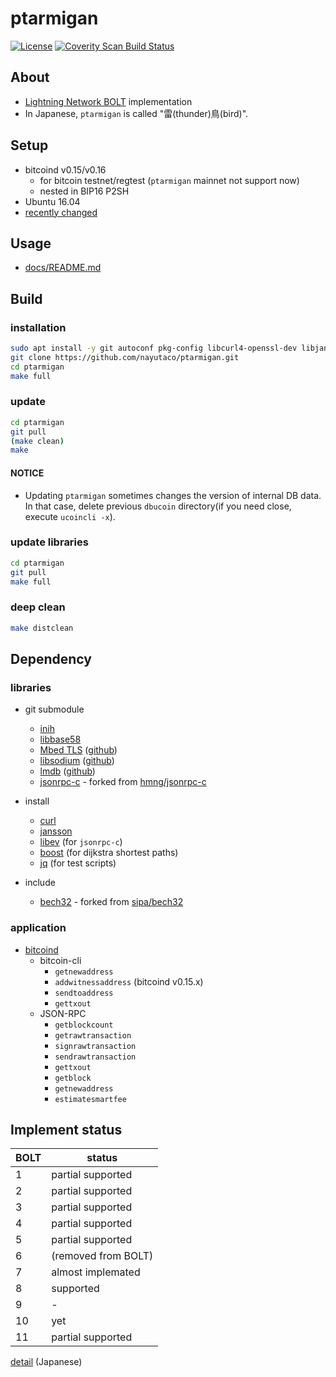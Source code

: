 # ptarmigan

[![License](https://img.shields.io/badge/License-Apache%202.0-blue.svg)](https://opensource.org/licenses/Apache-2.0)
[![Coverity Scan Build Status](https://scan.coverity.com/projects/15128/badge.svg)](https://scan.coverity.com/projects/nayutaco-ptarmigan)

## About

* [Lightning Network BOLT](https://github.com/lightningnetwork/lightning-rfc) implementation
* In Japanese, `ptarmigan` is called "雷(thunder)鳥(bird)".

## Setup

* bitcoind v0.15/v0.16
  * for bitcoin testnet/regtest (`ptarmigan` mainnet not support now)
  * nested in BIP16 P2SH
* Ubuntu 16.04
* [recently changed](CHANGELOG.md)

## Usage

* [docs/README.md](docs/README.md)

## Build

### installation

```bash
sudo apt install -y git autoconf pkg-config libcurl4-openssl-dev libjansson-dev libev-dev libboost-all-dev build-essential libtool jq bc
git clone https://github.com/nayutaco/ptarmigan.git
cd ptarmigan
make full
```

### update

```bash
cd ptarmigan
git pull
(make clean)
make
```

#### NOTICE

* Updating `ptarmigan` sometimes changes the version of internal DB data.  
  In that case, delete previous `dbucoin` directory(if you need close, execute `ucoincli -x`).

### update libraries

```bash
cd ptarmigan
git pull
make full
```

### deep clean

```bash
make distclean
```

## Dependency

### libraries

* git submodule
  * [inih](https://github.com/benhoyt/inih)
  * [libbase58](https://github.com/luke-jr/libbase58)
  * [Mbed TLS](https://tls.mbed.org/) ([github](https://github.com/ARMmbed/mbedtls))
  * [libsodium](https://download.libsodium.org/doc/) ([github](https://github.com/jedisct1/libsodium))
  * [lmdb](https://symas.com/lightning-memory-mapped-database/) ([github](https://github.com/LMDB/lmdb))
  * [jsonrpc-c](https://github.com/nayutaco/jsonrpc-c) - forked from [hmng/jsonrpc-c](https://github.com/hmng/jsonrpc-c)

* install
  * [curl](https://curl.haxx.se/)
  * [jansson](http://www.digip.org/jansson/)
  * [libev](http://software.schmorp.de/pkg/libev.html) (for `jsonrpc-c`)
  * [boost](http://www.boost.org/) (for dijkstra shortest paths)
  * [jq](https://stedolan.github.io/jq/) (for test scripts)

* include
  * [bech32](https://github.com/nayutaco/bech32) - forked from [sipa/bech32](https://github.com/sipa/bech32)

### application

* [bitcoind](https://github.com/bitcoin/bitcoin)
  * bitcoin-cli
    * `getnewaddress`
    * `addwitnessaddress` (bitcoind v0.15.x)
    * `sendtoaddress`
    * `gettxout`
  * JSON-RPC
    * `getblockcount`
    * `getrawtransaction`
    * `signrawtransaction`
    * `sendrawtransaction`
    * `gettxout`
    * `getblock`
    * `getnewaddress`
    * `estimatesmartfee`

## Implement status

| BOLT | status |
|------|-------|
|  1   | partial supported |
|  2   | partial supported |
|  3   | partial supported |
|  4   | partial supported |
|  5   | partial supported |
|  6   | (removed from BOLT) |
|  7   | almost implemated |
|  8   | supported |
|  9   | - |
|  10  | yet |
|  11  | partial supported |

[detail](docs/bolt_compliant_ja.md) (Japanese)

